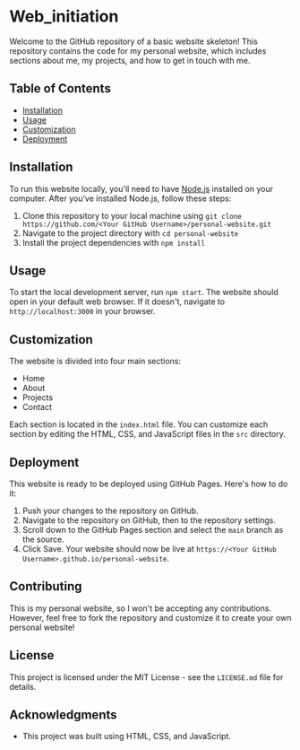 # Web_initiation


Welcome to the GitHub repository of a basic website skeleton! This repository contains the code for my personal website, which includes sections about me, my projects, and how to get in touch with me.

## Table of Contents

- [Installation](#installation)
- [Usage](#usage)
- [Customization](#customization)
- [Deployment](#deployment)

## Installation

To run this website locally, you'll need to have [Node.js](https://nodejs.org/en/) installed on your computer. After you've installed Node.js, follow these steps:

1. Clone this repository to your local machine using `git clone https://github.com/<Your GitHub Username>/personal-website.git`
2. Navigate to the project directory with `cd personal-website`
3. Install the project dependencies with `npm install`

## Usage

To start the local development server, run `npm start`. The website should open in your default web browser. If it doesn't, navigate to `http://localhost:3000` in your browser.

## Customization

The website is divided into four main sections:

- Home
- About
- Projects
- Contact

Each section is located in the `index.html` file. You can customize each section by editing the HTML, CSS, and JavaScript files in the `src` directory.

## Deployment

This website is ready to be deployed using GitHub Pages. Here's how to do it:

1. Push your changes to the repository on GitHub.
2. Navigate to the repository on GitHub, then to the repository settings.
3. Scroll down to the GitHub Pages section and select the `main` branch as the source.
4. Click Save. Your website should now be live at `https://<Your GitHub Username>.github.io/personal-website`.

## Contributing

This is my personal website, so I won't be accepting any contributions. However, feel free to fork the repository and customize it to create your own personal website!

## License

This project is licensed under the MIT License - see the `LICENSE.md` file for details.

## Acknowledgments

- This project was built using HTML, CSS, and JavaScript.


